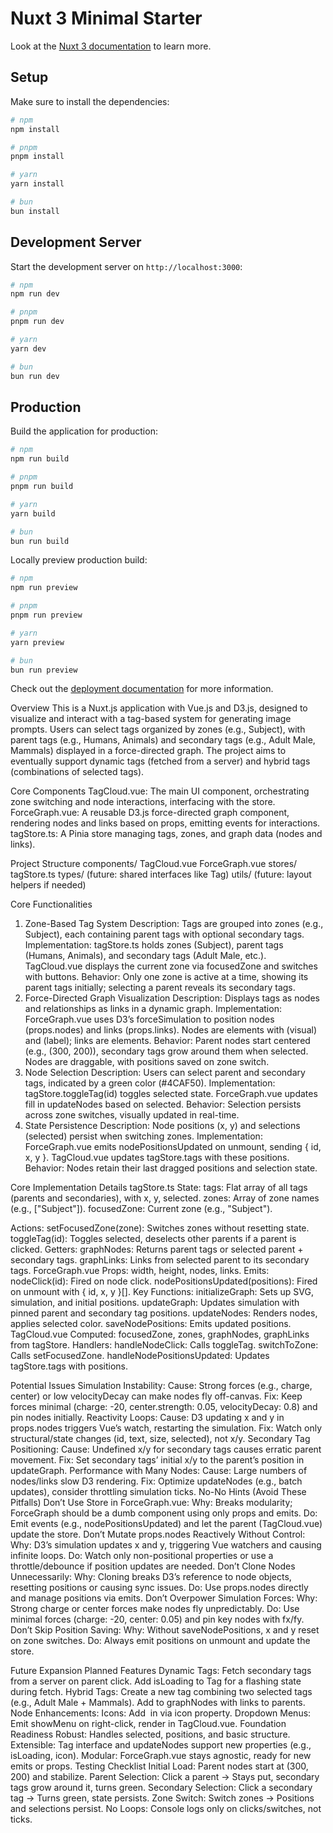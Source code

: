 # Nuxt 3 Minimal Starter

Look at the [Nuxt 3 documentation](https://nuxt.com/docs/getting-started/introduction) to learn more.

## Setup

Make sure to install the dependencies:

```bash
# npm
npm install

# pnpm
pnpm install

# yarn
yarn install

# bun
bun install
```

## Development Server

Start the development server on `http://localhost:3000`:

```bash
# npm
npm run dev

# pnpm
pnpm run dev

# yarn
yarn dev

# bun
bun run dev
```

## Production

Build the application for production:

```bash
# npm
npm run build

# pnpm
pnpm run build

# yarn
yarn build

# bun
bun run build
```

Locally preview production build:

```bash
# npm
npm run preview

# pnpm
pnpm run preview

# yarn
yarn preview

# bun
bun run preview
```

Check out the [deployment documentation](https://nuxt.com/docs/getting-started/deployment) for more information.



Overview
This is a Nuxt.js application with Vue.js and D3.js, designed to visualize and interact with a tag-based system for generating image prompts. Users can select tags organized by zones (e.g., Subject), with parent tags (e.g., Humans, Animals) and secondary tags (e.g., Adult Male, Mammals) displayed in a force-directed graph. The project aims to eventually support dynamic tags (fetched from a server) and hybrid tags (combinations of selected tags).

Core Components
TagCloud.vue: The main UI component, orchestrating zone switching and node interactions, interfacing with the store.
ForceGraph.vue: A reusable D3.js force-directed graph component, rendering nodes and links based on props, emitting events for interactions.
tagStore.ts: A Pinia store managing tags, zones, and graph data (nodes and links).

Project Structure
components/
  TagCloud.vue
  ForceGraph.vue
stores/
  tagStore.ts
types/
  (future: shared interfaces like Tag)
utils/
  (future: layout helpers if needed)

Core Functionalities
1. Zone-Based Tag System
Description: Tags are grouped into zones (e.g., Subject), each containing parent tags with optional secondary tags.
Implementation:
tagStore.ts holds zones (Subject), parent tags (Humans, Animals), and secondary tags (Adult Male, etc.).
TagCloud.vue displays the current zone via focusedZone and switches with buttons.
Behavior: Only one zone is active at a time, showing its parent tags initially; selecting a parent reveals its secondary tags.
2. Force-Directed Graph Visualization
Description: Displays tags as nodes and relationships as links in a dynamic graph.
Implementation:
ForceGraph.vue uses D3’s forceSimulation to position nodes (props.nodes) and links (props.links).
Nodes are <g> elements with <circle> (visual) and <text> (label); links are <line> elements.
Behavior: 
Parent nodes start centered (e.g., (300, 200)), secondary tags grow around them when selected.
Nodes are draggable, with positions saved on zone switch.
3. Node Selection
Description: Users can select parent and secondary tags, indicated by a green color (#4CAF50).
Implementation:
tagStore.toggleTag(id) toggles selected state.
ForceGraph.vue updates fill in updateNodes based on selected.
Behavior: Selection persists across zone switches, visually updated in real-time.
4. State Persistence
Description: Node positions (x, y) and selections (selected) persist when switching zones.
Implementation:
ForceGraph.vue emits nodePositionsUpdated on unmount, sending { id, x, y }.
TagCloud.vue updates tagStore.tags with these positions.
Behavior: Nodes retain their last dragged positions and selection state.

Core Implementation Details
tagStore.ts
State:
tags: Flat array of all tags (parents and secondaries), with x, y, selected.
zones: Array of zone names (e.g., ["Subject"]).
focusedZone: Current zone (e.g., "Subject").

Actions:
setFocusedZone(zone): Switches zones without resetting state.
toggleTag(id): Toggles selected, deselects other parents if a parent is clicked.
Getters:
graphNodes: Returns parent tags or selected parent + secondary tags.
graphLinks: Links from selected parent to its secondary tags.
ForceGraph.vue
Props: width, height, nodes, links.
Emits: 
nodeClick(id): Fired on node click.
nodePositionsUpdated(positions): Fired on unmount with { id, x, y }[].
Key Functions:
initializeGraph: Sets up SVG, simulation, and initial positions.
updateGraph: Updates simulation with pinned parent and secondary tag positions.
updateNodes: Renders nodes, applies selected color.
saveNodePositions: Emits updated positions.
TagCloud.vue
Computed: focusedZone, zones, graphNodes, graphLinks from tagStore.
Handlers:
handleNodeClick: Calls toggleTag.
switchToZone: Calls setFocusedZone.
handleNodePositionsUpdated: Updates tagStore.tags with positions.

Potential Issues
Simulation Instability:
Cause: Strong forces (e.g., charge, center) or low velocityDecay can make nodes fly off-canvas.
Fix: Keep forces minimal (charge: -20, center.strength: 0.05, velocityDecay: 0.8) and pin nodes initially.
Reactivity Loops:
Cause: D3 updating x and y in props.nodes triggers Vue’s watch, restarting the simulation.
Fix: Watch only structural/state changes (id, text, size, selected), not x/y.
Secondary Tag Positioning:
Cause: Undefined x/y for secondary tags causes erratic parent movement.
Fix: Set secondary tags’ initial x/y to the parent’s position in updateGraph.
Performance with Many Nodes:
Cause: Large numbers of nodes/links slow D3 rendering.
Fix: Optimize updateNodes (e.g., batch updates), consider throttling simulation ticks.
No-No Hints (Avoid These Pitfalls)
Don’t Use Store in ForceGraph.vue:
Why: Breaks modularity; ForceGraph should be a dumb component using only props and emits.
Do: Emit events (e.g., nodePositionsUpdated) and let the parent (TagCloud.vue) update the store.
Don’t Mutate props.nodes Reactively Without Control:
Why: D3’s simulation updates x and y, triggering Vue watchers and causing infinite loops.
Do: Watch only non-positional properties or use a throttle/debounce if position updates are needed.
Don’t Clone Nodes Unnecessarily:
Why: Cloning breaks D3’s reference to node objects, resetting positions or causing sync issues.
Do: Use props.nodes directly and manage positions via emits.
Don’t Overpower Simulation Forces:
Why: Strong charge or center forces make nodes fly unpredictably.
Do: Use minimal forces (charge: -20, center: 0.05) and pin key nodes with fx/fy.
Don’t Skip Position Saving:
Why: Without saveNodePositions, x and y reset on zone switches.
Do: Always emit positions on unmount and update the store.

Future Expansion
Planned Features
Dynamic Tags:
Fetch secondary tags from a server on parent click.
Add isLoading to Tag for a flashing state during fetch.
Hybrid Tags:
Create a new tag combining two selected tags (e.g., Adult Male + Mammals).
Add to graphNodes with links to parents.
Node Enhancements:
Icons: Add <image> in <g> via icon property.
Dropdown Menus: Emit showMenu on right-click, render in TagCloud.vue.
Foundation Readiness
Robust: Handles selected, positions, and basic structure.
Extensible: Tag interface and updateNodes support new properties (e.g., isLoading, icon).
Modular: ForceGraph.vue stays agnostic, ready for new emits or props.
Testing Checklist
Initial Load: Parent nodes start at (300, 200) and stabilize.
Parent Selection: Click a parent → Stays put, secondary tags grow around it, turns green.
Secondary Selection: Click a secondary tag → Turns green, state persists.
Zone Switch: Switch zones → Positions and selections persist.
No Loops: Console logs only on clicks/switches, not ticks.
